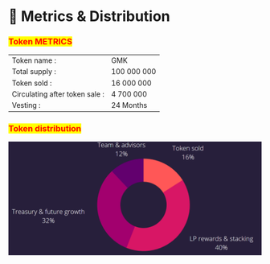 # 📠 Metrics & Distribution

### <mark style="color:red;">Token METRICS</mark>

|                                |             |
| ------------------------------ | ----------- |
| Token name :                   | GMK         |
| Total supply :                 | 100 000 000 |
| Token sold :                   | 16 000 000  |
| Circulating after token sale : | 4 700 000   |
| Vesting :                      | 24 Months   |

### <mark style="color:red;">Token distribution</mark>

![](<../.gitbook/assets/image (5).png>)
